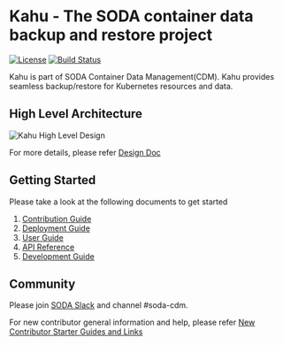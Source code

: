 # Kahu - The SODA container data backup and restore project
[![License](https://img.shields.io/badge/License-Apache_2.0-blue.svg)](https://opensource.org/licenses/Apache-2.0)
[![Build Status](https://github.com/soda-cdm/kahu/actions/workflows/main.yml/badge.svg)](https://github.com/soda-cdm/kahu/actions/workflows/main.yml/)

Kahu is part of SODA Container Data Management(CDM). Kahu provides seamless backup/restore for Kubernetes resources and data.


## High Level Architecture
![Kahu High Level Design](docs/design/HighLevelDesign.jpg)

For more details, please refer [Design Doc](https://github.com/soda-cdm/documentation/blob/main/kahu/design_spec.md)


## Getting Started

Please take a look at the following documents to get started
1. [Contribution Guide](https://github.com/soda-cdm/kahu/blob/development/docs/contribution-guide.md)
2. [Deployment Guide](https://github.com/soda-cdm/documentation/blob/main/kahu/deployment_guide.md)
3. [User Guide](https://github.com/soda-cdm/documentation/blob/main/kahu/user_guide.md)
4. [API Reference](https://soda-cdm.github.io/kahu/)
5. [Development Guide](https://github.com/soda-cdm/documentation/blob/main/kahu/development_guide.md)

## Community
 Please join [SODA Slack](https://sodafoundation.io/slack) and channel #soda-cdm.
 
 For new contributor general information and help, please refer [New Contributor Starter Guides and Links](http://bit.ly/soda-starter)

